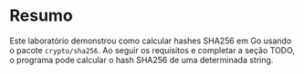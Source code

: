 # Resumo

Este laboratório demonstrou como calcular hashes SHA256 em Go usando o pacote `crypto/sha256`. Ao seguir os requisitos e completar a seção TODO, o programa pode calcular o hash SHA256 de uma determinada string.
